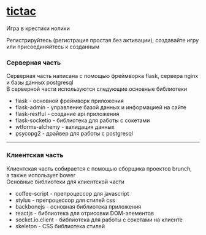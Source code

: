 # [tictac](http://tictac-game.ru/) #

Игра в крестики нолики

Регистрируйтесь (регистрация простая без активации), 
создавайте игру или присоединяйтесь к созданным

### Серверная часть ###

 Серверная часть написана с помощью фреймворка flask, 
 сервера nginx и базы данных postgresql  
 В серверной части используются следующие основные библиотеки

* flask - основной фреймворк приложения
* flask-admin - управление базой данных и информацией на сайте
* flask-restful - создание api приложения
* flask-socketio - библиотека для работы с сокетами
* wtforms-alchemy - валидация данных  
* psycopg2 - драйвер для работы с postgresql

---
### Клиентская часть ###

Клиентская часть собирается с помощью сборщика проектов brunch,  
а также использует bower  
Основные библиотеки для клиентской части

* coffee-script - препроцессор для javascript
* stylus - препроцессор для стилей css
* backbonejs - основная библиотека приложения
* reactjs - библиотека для отрисовки DOM-элементов
* socket.io.client - библиотека для работы с сокетами на клиенте
* skeleton - CSS библиотека стилей
